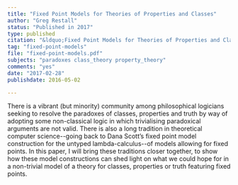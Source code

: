 ```yaml
---
title: "Fixed Point Models for Theories of Properties and Classes"
author: "Greg Restall"
status: "Published in 2017"
type: published
citation: "&ldquo;Fixed Point Models for Theories of Properties and Classes,&rdquo; <a href=\"http://ojs.victoria.ac.nz/ajl/article/view/4032/3584\"><em>Australasian Journal of Logic</em> (14:1), Article No.&nbsp;8</a>."
tag: "fixed-point-models"
file: "fixed-point-models.pdf"
subjects: "paradoxes class_theory property_theory"
comments: "yes"
date: "2017-02-28"
publishdate: 2016-05-02

---
```


There is a vibrant (but minority) community among philosophical logicians seeking to resolve the paradoxes of classes, properties and truth by way of adopting some non-classical logic in which trivialising paradoxical arguments are not valid. There is also a long tradition in theoretical computer science--going back to Dana Scott’s fixed point model construction for the untyped lambda-calculus--of models allowing for  fixed points. In this paper, I will bring these traditions closer together, to show how these model constructions can shed light on what we could hope for in a non-trivial model of a theory for classes, properties or truth featuring fixed points.